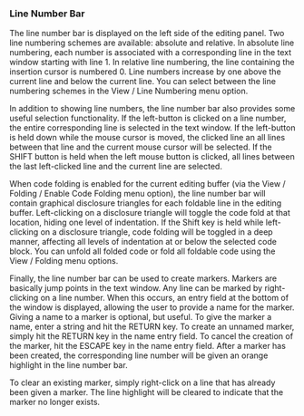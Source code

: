 ### Line Number Bar

The line number bar is displayed on the left side of the editing panel. Two line numbering schemes are available: absolute and relative. In absolute line numbering, each number is associated with a corresponding line in the text window starting with line 1. In relative line numbering, the line containing the insertion cursor is numbered 0. Line numbers increase by one above the current line and below the current line. You can select between the line numbering schemes in the View / Line Numbering menu option.

In addition to showing line numbers, the line number bar also provides some useful selection functionality.  If the left-button is clicked on a line number, the entire corresponding line is selected in the text window.  If the left-button is held down while the mouse cursor is moved, the clicked line an all lines between that line and the current mouse cursor will be selected.  If the SHIFT button is held when the left mouse button is clicked, all lines between the last left-clicked line and the current line are selected.

When code folding is enabled for the current editing buffer (via the View / Folding / Enable Code Folding menu option), the line number bar will contain graphical disclosure triangles for each foldable line in the editing buffer. Left-clicking on a disclosure triangle will toggle the code fold at that location, hiding one level of indentation. If the Shift key is held while left-clicking on a disclosure triangle, code folding will be toggled in a deep manner, affecting all levels of indentation at or below the selected code block. You can unfold all folded code or fold all foldable code using the View / Folding menu options.

Finally, the line number bar can be used to create markers.  Markers are basically jump points in the text window.  Any line can be marked by right-clicking on a line number.  When this occurs, an entry field at the bottom of the window is displayed, allowing the user to provide a name for the marker.  Giving a name to a marker is optional, but useful.  To give the marker a name, enter a string and hit the RETURN key.  To create an unnamed marker, simply hit the RETURN key in the name entry field.  To cancel the creation of the marker, hit the ESCAPE key in the name entry field.  After a marker has been created, the corresponding line number will be given an orange highlight in the line number bar.

To clear an existing marker, simply right-click on a line that has already been given a marker.  The line highlight will be cleared to indicate that the marker no longer exists.